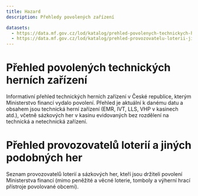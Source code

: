 ```yaml
---
title: Hazard
description: Přehledy povolených zařízení

datasets:
  - https://data.mf.gov.cz/lod/katalog/prehled-povolenych-technickych-hernich-zarizeni
  - https://data.mf.gov.cz/lod/katalog/prehled-provozovatelu-loterii-jinych-podobnych-her
---
```


# Přehled povolených technických herních zařízení
Informativní přehled technických herních zařízení v České republice, kterým Ministerstvo financí vydalo povolení. Přehled je aktuální k danému datu a obsahem jsou technická herní zařízení (EMR, IVT, LLS, VHP v kasinech atd.), včetně sázkových her v kasinu evidovaných bez rozdělení na technická a netechnická zařízení.

# Přehled provozovatelů loterií a jiných podobných her
Seznam provozovatelů loterií a sázkových her, kteří jsou držiteli povolení Ministerstva financí (mimo peněžité a věcné loterie, tomboly a výherní hrací přístroje povolované obcemi).